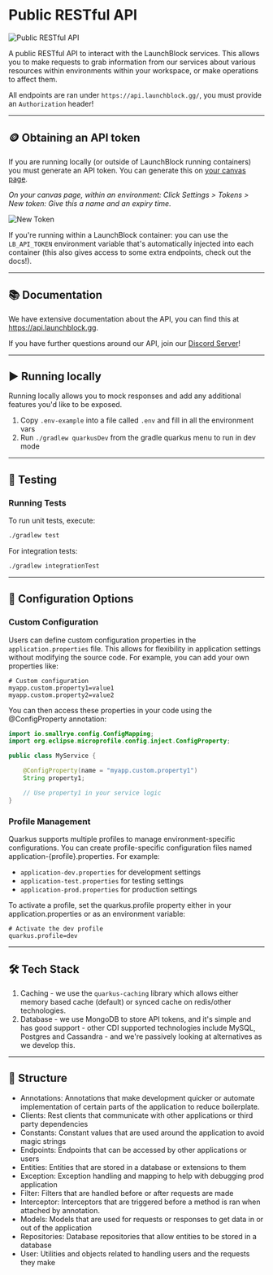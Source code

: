 # Public RESTful API

![Public RESTful API](https://i.imgur.com/sW6Z0uN.png)

A public RESTful API to interact with the LaunchBlock services. This allows you to make requests to grab information
from
our services about various resources within environments within your workspace, or make operations to affect them.

All endpoints are ran under `https://api.launchblock.gg/`, you must provide an `Authorization` header!

---

## 🪙 Obtaining an API token

If you are running locally (or outside of LaunchBlock running containers) you must generate an API token. You can
generate this on [your canvas page](https://canvas.launchblock.gg).

*On your canvas page, within an environment: Click Settings > Tokens > New token: Give this a name and an expiry time.*

![New Token](https://i.imgur.com/wkm5bbG.png)

If you're running within a LaunchBlock container: you can use the `LB_API_TOKEN` environment variable that's
automatically injected into each container (this also gives access to some extra endpoints, check out the docs!).

---

## 📚 Documentation

We have extensive documentation about the API, you can find this at https://api.launchblock.gg.

If you have further questions around our API, join our [Discord Server](https://discord.gg/LaunchBlock)!

---

## ▶️ Running locally

Running locally allows you to mock responses and add any additional features you'd like to be exposed.

1. Copy `.env-example` into a file called `.env` and fill in all the environment vars
2. Run `./gradlew quarkusDev` from the gradle quarkus menu to run in dev mode

--- 

## 🚀 Testing

### Running Tests

To run unit tests, execute:

```bash
./gradlew test
```

For integration tests:

```bash
./gradlew integrationTest
````

---

## 🧩 Configuration Options

### Custom Configuration

Users can define custom configuration properties in the `application.properties` file. This allows for flexibility in
application settings without modifying the source code. For example, you can add your own properties like:

```properties
# Custom configuration
myapp.custom.property1=value1
myapp.custom.property2=value2
```

You can then access these properties in your code using the @ConfigProperty annotation:

```java
import io.smallrye.config.ConfigMapping;
import org.eclipse.microprofile.config.inject.ConfigProperty;

public class MyService {

    @ConfigProperty(name = "myapp.custom.property1")
    String property1;

    // Use property1 in your service logic
}
```

### Profile Management

Quarkus supports multiple profiles to manage environment-specific configurations. You can create profile-specific
configuration files named application-{profile}.properties. For example:

- `application-dev.properties` for development settings
- `application-test.properties` for testing settings
- `application-prod.properties` for production settings

To activate a profile, set the quarkus.profile property either in your application.properties or as an environment
variable:

```properties
# Activate the dev profile
quarkus.profile=dev
```

---

## 🛠️ Tech Stack

1. Caching - we use the `quarkus-caching` library which allows either memory based cache (default) or synced cache on
   redis/other technologies.
2. Database - we use MongoDB to store API tokens, and it's simple and has good support - other CDI supported
   technologies include
   MySQL, Postgres and Cassandra - and we're passively looking at alternatives as we develop this.

---

## 📁 Structure

- Annotations: Annotations that make development quicker or automate implementation of certain parts of the application
  to reduce boilerplate.
- Clients: Rest clients that communicate with other applications or third party dependencies
- Constants: Constant values that are used around the application to avoid magic strings
- Endpoints: Endpoints that can be accessed by other applications or users
- Entities: Entities that are stored in a database or extensions to them
- Exception: Exception handling and mapping to help with debugging prod application
- Filter: Filters that are handled before or after requests are made
- Interceptor: Interceptors that are triggered before a method is ran when attached by annotation.
- Models: Models that are used for requests or responses to get data in or out of the application
- Repositories: Database repositories that allow entities to be stored in a database
- User: Utilities and objects related to handling users and the requests they make